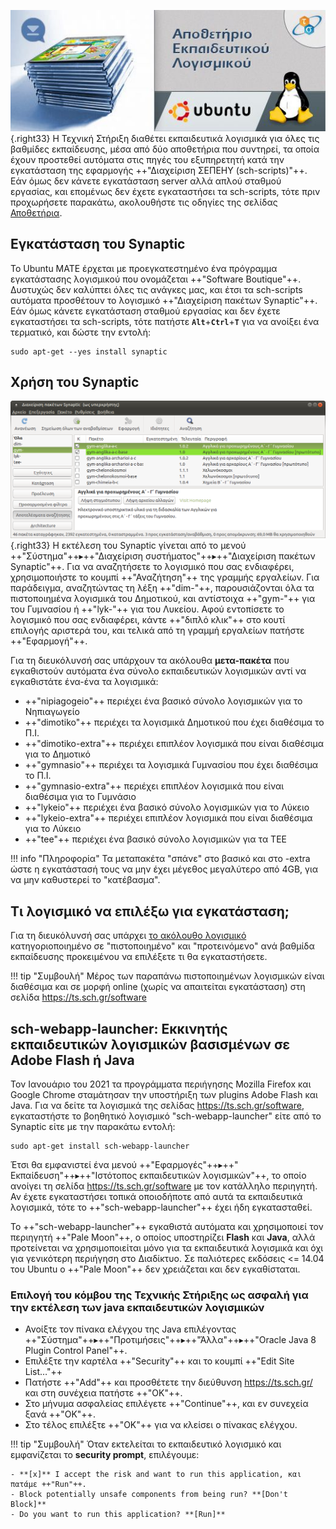 ![Repository_banner-2.jpg](Repository_banner-2.jpg){.right33}
Η Τεχνική Στήριξη διαθέτει εκπαιδευτικά λογισμικά για όλες τις βαθμίδες εκπαίδευσης,
μέσα από δύο αποθετήρια που συντηρεί, τα οποία έχουν προστεθεί
αυτόματα στις πηγές του εξυπηρετητή κατά την εγκατάσταση της
εφαρμογής ++"Διαχείριση ΣΕΠΕΗΥ (sch-scripts)"++. Εάν όμως δεν κάνετε εγκατάσταση server αλλά απλού
σταθμού εργασίας, και επομένως δεν έχετε εγκαταστήσει τα
sch-scripts, τότε πριν προχωρήσετε παρακάτω, ακολουθήστε τις οδηγίες της
σελίδας [Αποθετήρια](Αποθετήρια.md).

## Εγκατάσταση του Synaptic

Το Ubuntu MATE έρχεται με προεγκατεστημένο ένα πρόγραμμα εγκατάστασης
λογισμικού που ονομάζεται ++"Software Boutique"++. Δυστυχώς δεν καλύπτει όλες τις ανάγκες
μας, και έτσι τα sch-scripts αυτόματα προσθέτουν το λογισμικό ++"Διαχείριση πακέτων Synaptic"++.
Εάν όμως κάνετε εγκατάσταση σταθμού εργασίας και δεν έχετε εγκαταστήσει τα
sch-scripts, τότε πατήστε **`Alt`**+**`Ctrl`**+**`T`** για να ανοίξει ένα τερματικό, και δώστε την
εντολή:
```shell
sudo apt-get --yes install synaptic
```

## Χρήση του Synaptic

![Synaptic.png](Synaptic.png){.right33}
Η εκτέλεση του Synaptic
γίνεται από το μενού ++"Σύστημα"++▸++"Διαχείριση συστήματος"++▸++"Διαχείριση πακέτων Synaptic"++.
Για να αναζητήσετε το λογισμικό που σας
ενδιαφέρει, χρησιμοποιήστε το κουμπί ++"Αναζήτηση"++ της γραμμής εργαλείων. Για
παράδειγμα, αναζητώντας τη λέξη ++"dim-"++, παρουσιάζονται όλα τα πιστοποιημένα
λογισμικά του Δημοτικού, και αντίστοιχα ++"gym-"++ για του Γυμνασίου ή ++"lyk-"++ για του
Λυκείου. Αφού εντοπίσετε το λογισμικό που σας ενδιαφέρει, κάντε ++"διπλό
κλικ"++ στο κουτί επιλογής αριστερά του, και τελικά από τη γραμμή
εργαλείων πατήστε ++"Εφαρμογή"++.

Για τη διευκόλυνσή σας υπάρχουν τα ακόλουθα **μετα-πακέτα** που
εγκαθιστούν αυτόματα ένα σύνολο εκπαιδευτικών λογισμικών αντί
να εγκαθιστάτε ένα-ένα τα λογισμικά:

  - ++"nipiagogeio"++ περιέχει ένα βασικό σύνολο λογισμικών για το Νηπιαγωγείο
  - ++"dimotiko"++ περιέχει τα λογισμικά Δημοτικού που έχει διαθέσιμα το Π.Ι.
  - ++"dimotiko-extra"++ περιέχει επιπλέον λογισμικά που είναι διαθέσιμα για το Δημοτικό
  - ++"gymnasio"++ περιέχει τα λογισμικά Γυμνασίου που έχει διαθέσιμα το Π.Ι.
  - ++"gymnasio-extra"++ περιέχει επιπλέον λογισμικά που είναι διαθέσιμα για το Γυμνάσιο
  - ++"lykeio"++ περιέχει ένα βασικό σύνολο λογισμικών για το Λύκειο
  - ++"lykeio-extra"++ περιέχει επιπλέον λογισμικά που είναι διαθέσιμα για το Λύκειο
  - ++"tee"++ περιέχει ένα βασικό σύνολο λογισμικών για τα ΤΕΕ

!!! info "Πληροφορία"
    Τα μεταπακέτα "σπάνε" στο βασικό και στο -extra ώστε η εγκατάστασή τους να μην έχει μέγεθος μεγαλύτερο από 4GB, για να μην καθυστερεί το "κατέβασμα".

## Τι λογισμικό να επιλέξω για εγκατάσταση;

Για τη διευκόλυνσή σας υπάρχει [το ακόλουθο λογισμικό](Λογισμικό.md)
κατηγοριοποιημένο σε "πιστοποιημένο" και "προτεινόμενο"
ανά βαθμίδα εκπαίδευσης προκειμένου να επιλέξετε τι θα εγκαταστήσετε.

!!! tip "Συμβουλή"
    Μέρος των παραπάνω πιστοποιημένων λογισμικών είναι διαθέσιμα και σε μορφή online (χωρίς να απαιτείται εγκατάσταση) στη σελίδα <https://ts.sch.gr/software>

## sch-webapp-launcher: Εκκινητής εκπαιδευτικών λογισμικών βασισμένων σε Adobe Flash ή Java

Τον Ιανουάριο του 2021 τα προγράμματα περιήγησης Mozilla Firefox και
Google Chrome σταμάτησαν την υποστήριξη των plugins Adobe Flash και
Java. Για να δείτε τα λογισμικά της σελίδας
<https://ts.sch.gr/software>, εγκαταστήστε το βοηθητικό λογισμικό
"sch-webapp-launcher" είτε από το Synaptic είτε με την παρακάτω εντολή:

```shell
sudo apt-get install sch-webapp-launcher
```

Έτσι θα εμφανιστεί ένα μενού ++"Εφαρμογές"++▸++" Εκπαίδευση"++▸++"Ιστότοπος
εκπαιδευτικών λογισμικών"++, το οποίο ανοίγει τη σελίδα
<https://ts.sch.gr/software> με τον κατάλληλο περιηγητή. Αν έχετε
εγκαταστήσει τοπικά οποιοδήποτε από αυτά τα εκπαιδευτικά
λογισμικά, τότε το ++"sch-webapp-launcher"++ έχει ήδη εγκατασταθεί.

Το ++"sch-webapp-launcher"++ εγκαθιστά αυτόματα και χρησιμοποιεί τον περιηγητή
++"Pale Moon"++, ο οποίος υποστηρίζει **Flash** και **Java**, αλλά προτείνεται να
χρησιμοποιείται μόνο για τα εκπαιδευτικά λογισμικά και όχι για
γενικότερη περιήγηση στο Διαδίκτυο. Σε παλιότερες εκδόσεις \<=
14.04 του Ubuntu ο ++"Pale Moon"++ δεν χρειάζεται και δεν εγκαθίσταται.

### Επιλογή του κόμβου της Τεχνικής Στήριξης ως ασφαλή για την εκτέλεση των java εκπαιδευτικών λογισμικών

  - Ανοίξτε τον πίνακα ελέγχου της Java επιλέγοντας
    ++"Σύστημα"++▸++"Προτιμήσεις"++▸++"Άλλα"++▸++"Oracle Java 8 Plugin Control Panel"++.
  - Επιλέξτε την καρτέλα ++"Security"++ και το κουμπί ++"Edit Site List…"++
  - Πατήστε ++"Add"++ και προσθέτετε την διεύθυνση <https://ts.sch.gr/> και στη
    συνέχεια πατήστε ++"OK"++.
  - Στο μήνυμα ασφαλείας επιλέγετε ++"Continue"++, και εν συνεχεία ξανά ++"OK"++.
  - Στο τέλος επιλέξτε ++"OK"++ για να κλείσει ο πίνακας ελέγχου.

!!! tip "Συμβουλή"
    Όταν εκτελείται το εκπαιδευτικό λογισμικό και εμφανίζεται το **security prompt**, επιλέγουμε:
    
    - **[x]** I accept the risk and want to run this application, και πατάμε ++"Run"++.
    - Block potentially unsafe components from being run? **[Don't Block]**
    - Do you want to run this application? **[Run]**
